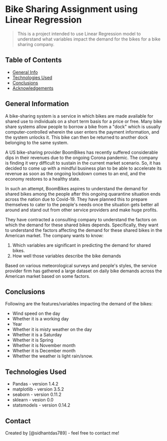 # Bike Sharing Assignment using Linear Regression
> This is a project intended to use Linear Regression model to understand what variables impact the demand for the bikes for a bike sharing company.


## Table of Contents
* [General Info](#general-information)
* [Technologies Used](#technologies-used)
* [Conclusions](#conclusions)
* [Acknowledgements](#acknowledgements)


## General Information

A bike-sharing system is a service in which bikes are made available for shared use to individuals on a short term basis for a price or free. Many bike share systems allow people to borrow a bike from a "dock" which is usually computer-controlled wherein the user enters the payment information, and the system unlocks it. This bike can then be returned to another dock belonging to the same system.

A US bike-sharing provider BoomBikes has recently suffered considerable dips in their revenues due to the ongoing Corona pandemic. The company is finding it very difficult to sustain in the current market scenario. So, it has decided to come up with a mindful business plan to be able to accelerate its revenue as soon as the ongoing lockdown comes to an end, and the economy restores to a healthy state. 

In such an attempt, BoomBikes aspires to understand the demand for shared bikes among the people after this ongoing quarantine situation ends across the nation due to Covid-19. They have planned this to prepare themselves to cater to the people's needs once the situation gets better all around and stand out from other service providers and make huge profits.

They have contracted a consulting company to understand the factors on which the demand for these shared bikes depends. Specifically, they want to understand the factors affecting the demand for these shared bikes in the American market. The company wants to know:

1. Which variables are significant in predicting the demand for shared bikes.
2. How well those variables describe the bike demands

Based on various meteorological surveys and people's styles, the service provider firm has gathered a large dataset on daily bike demands across the American market based on some factors. 


## Conclusions

Following are the features/variables impacting the demand of the bikes:

- Wind speed on the day
- Whether it is a working day
- Year
- Whether it is misty weather on the day
- Whether it is a Saturday
- Whether it is Spring
- Whether it is November month
- Whether it is December month
- Whether the weather is light rain/snow.


## Technologies Used
- Pandas - version 1.4.2
- matplotlib - version 3.5.2
- seaborn - version 0.11.2
- sklearn - vesion 0.0
- statsmodels - version 0.14.2


## Contact
Created by [@sidhantdas789] - feel free to contact me!
